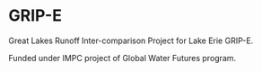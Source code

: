 # GRIP-E
Great Lakes Runoff Inter-comparison Project for Lake Erie GRIP-E.

Funded under IMPC project of Global Water Futures program.
